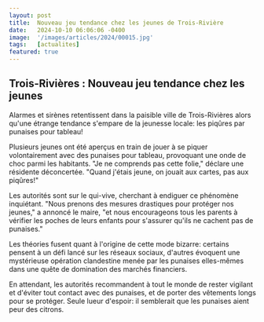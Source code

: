 ```yaml
---
layout: post
title:  Nouveau jeu tendance chez les jeunes de Trois-Rivière
date:   2024-10-10 06:06:06 -0400
image:  '/images/articles/2024/00015.jpg'
tags:   [actualites]
featured: true
---
```


## Trois-Rivières : Nouveau jeu tendance chez les jeunes

Alarmes et sirènes retentissent dans la paisible ville de Trois-Rivières alors qu'une étrange tendance s'empare de la jeunesse locale: les piqûres par punaises pour tableau!

Plusieurs jeunes ont été aperçus en train de jouer à se piquer volontairement avec des punaises pour tableau, provoquant une onde de choc parmi les habitants. "Je ne comprends pas cette folie," déclare une résidente déconcertée. "Quand j'étais jeune, on jouait aux cartes, pas aux piqûres!"

Les autorités sont sur le qui-vive, cherchant à endiguer ce phénomène inquiétant. "Nous prenons des mesures drastiques pour protéger nos jeunes," a annoncé le maire, "et nous encourageons tous les parents à vérifier les poches de leurs enfants pour s'assurer qu'ils ne cachent pas de punaises."

Les théories fusent quant à l'origine de cette mode bizarre: certains pensent à un défi lancé sur les réseaux sociaux, d'autres évoquent une mystérieuse opération clandestine menée par les punaises elles-mêmes dans une quête de domination des marchés financiers.

En attendant, les autorités recommandent à tout le monde de rester vigilant et d'éviter tout contact avec des punaises, et de porter des vêtements longs pour se protéger. Seule lueur d'espoir: il semblerait que les punaises aient peur des citrons.